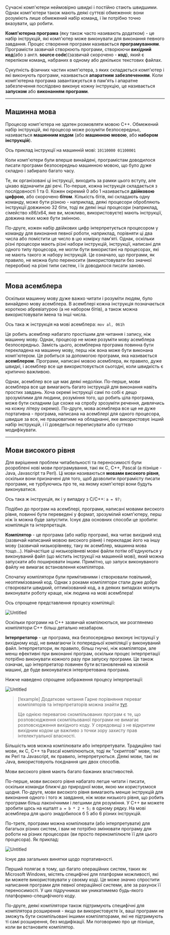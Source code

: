 Сучасні комп'ютери неймовірно швидкі і постійно стають швидшими. Однак комп'ютери також мають деякі суттєві обмеження: вони розуміють лише обмежений набір команд, і їм потрібно точно вказувати, що робити.

**Комп'ютерна програма** (яку також часто називають додатком) - це набір інструкцій, які комп'ютер може виконувати для виконання певного завдання. Процес створення програми називається **програмуванням**. Програмісти зазвичай створюють програми, створюючи **вихідний код**(або з англ. **source code**)(зазвичай скорочено - **код**), який є переліком команд, набраних в одному або декількох текстових файлах.

Сукупність фізичних частин комп'ютера, з яких складається комп'ютер і які виконують програми, називається **апаратним забезпеченням**. Коли комп'ютерна програма завантажується в пам'ять і апаратне забезпечення послідовно виконує кожну інструкцію, це називається **запуском** або **виконанням програми**.

---

## Машинна мова

Процесор комп'ютера не здатен розмовляти мовою C++. Обмежений набір інструкцій, які процесор може розуміти безпосередньо, називається **машинним кодом** (або **машинною мовою**, або **набором інструкцій**).

Ось приклад інструкції на машинній мові: `10110000 01100001`

Коли комп'ютери були вперше винайдені, програмістам доводилося писати програми безпосередньо машинною мовою, що було дуже складно і забирало багато часу.

Те, як організовані ці інструкції, виходить за рамки цього вступу, але цікаво відзначити дві речі. По-перше, кожна інструкція складається з послідовності 1 та 0. Кожен окремий 0 або 1 називається **двійковою цифрою**, або скорочено **бітом**. Кількість бітів, які складають одну команду, може бути різною - наприклад, деякі процесори обробляють інструкції довжиною 32 біти, тоді як деякі інші процесори (наприклад, сімейство x86/x64, яке ви, можливо, використовуєте) мають інструкції, довжина яких може бути змінною.

По-друге, кожен набір двійкових цифр інтерпретується процесором у команду для виконання певної роботи, наприклад, порівняти ці два числа або помістити це число в цю комірку пам'яті. Однак, оскільки різні процесори мають різні набори інструкцій, інструкції, написані для одного типу процесора, не могли бути використані на процесорах, які не мають такого ж набору інструкцій. Це означало, що програми, як правило, не можна було переносити (використовувати без значної переробки) на різні типи систем, і їх доводилося писати заново.

---

## Мова асемблера

Оскільки машинну мову дуже важко читати і розуміти людям, було винайдено мову асемблера. В асемблері кожна інструкція позначається короткою абревіатурою (а не набором бітів), а також можна використовувати імена та інші числа.

Ось така ж інструкція на мові асемблера: `mov al, 061h`

Це робить асемблер набагато простішим для читання і запису, ніж машинну мову. Однак, процесор не може розуміти мову асемблера безпосередньо. Замість цього, асемблерна програма повинна бути перекладена на машинну мову, перш ніж вона може бути виконана комп'ютером. Це робиться за допомогою програми, яка називається **асемблером**. Програми, написані мовою асемблера, як правило, дуже швидкі, і асемблер все ще використовується сьогодні, коли швидкість є критично важливою.

Однак, асемблер все ще має деякі недоліки. По-перше, мови асемблера все ще вимагають багато інструкцій для виконання навіть простих завдань. Хоча окремі інструкції самі по собі є дещо зрозумілими для людини, розуміння того, що робить ціла програма, може бути складним (це схоже на спробу зрозуміти речення, дивлячись на кожну літеру окремо). По-друге, мова асемблера все ще не дуже портативна - програма, написана на асемблері для одного процесора, швидше за все, не працюватиме на обладнанні, яке використовує інший набір інструкцій, і її доведеться переписувати або суттєво модифікувати.

---

## Мови високого рівня

Для вирішення проблем читабельності та переносимості були розроблені нові мови програмування, такі як C, C++, Pascal (а пізніше - Java, Javascript та Perl). Ці мови називаються **мовами високого рівня**, оскільки вони призначені для того, щоб дозволити програмісту писати програми, не турбуючись про те, на якому комп'ютері вони будуть виконуватися.

Ось така ж інструкція, як і у випадку з C/C++: `a = 97;`

Подібно до програм на асемблері, програми, написані мовами високого рівня, повинні бути переведені у формат, зрозумілий комп'ютеру, перш ніж їх можна буде запустити. Існує два основних способи це зробити: компіляція та інтерпретація.

**Компілятор** - це програма (або набір програм), яка читає вихідний код (зазвичай написаний мовою високого рівня) і перекладає його на іншу мову (зазвичай низькорівневу, таку як асемблер, машинна мова тощо...). Найчастіше ці низькорівневі мовні файли потім об'єднуються у виконуваний файл (що містить інструкції на машинній мові), який можна запускати або поширювати іншим. Примітно, що запуск виконуваного файлу не вимагає встановлення компілятора.

Спочатку компілятори були примітивними і створювали повільний, неоптимізований код. Однак з роками компілятори стали дуже добре створювати швидкий, оптимізований код, а в деяких випадках можуть виконувати роботу краще, ніж людина на мові асемблера!

Ось спрощене представлення процесу компіляції:

![Untitled](https://prod-files-secure.s3.us-west-2.amazonaws.com/da079bef-e855-49f3-9f0b-37cd49054e2c/2209488b-c3f0-4525-b1f3-1e5e24f0e805/Untitled.webp)

Оскільки програми на C++ зазвичай компілюються, ми розглянемо компілятори C++ більш детально незабаром.

**Інтерпретатор** - це програма, яка безпосередньо виконує інструкції у вихідному коді, не вимагаючи їх попередньої компіляції у виконуваний файл. Інтерпретатори, як правило, більш гнучкі, ніж компілятори, але менш ефективні при виконанні програм, оскільки процес інтерпретації потрібно виконувати кожного разу при запуску програми. Це також означає, що інтерпретатор повинен бути встановлений на кожній машині, де буде виконуватися інтерпретована програма.

Нижче наведено спрощене зображення процесу інтерпретації:

![Untitled](https://prod-files-secure.s3.us-west-2.amazonaws.com/da079bef-e855-49f3-9f0b-37cd49054e2c/ec554fa3-8dc8-43a2-a282-b1f5ba2925e6/Untitled.webp)

> [!example] Додаткове читання
> Гарне порівняння переваг компіляторів та інтерпретаторів можна знайти [тут](https://stackoverflow.com/a/38491646).
> 
> Ще однією перевагою скомпільованих програм є те, що розповсюдження скомпільованої програми не вимагає розповсюдження вихідного коду. У середовищі з не відкритим вихідним кодом це важливо з точки зору захисту прав інтелектуальної власності.

Більшість мов можна компілювати або інтерпретувати. Традиційно такі мови, як C, C++ та Pascal компілюються, тоді як "скриптові" мови, такі як Perl та Javascript, як правило, інтерпретуються. Деякі мови, такі як Java, використовують поєднання цих двох способів.

Мови високого рівня мають багато бажаних властивостей.

По-перше, мови високого рівня набагато легше читати і писати, оскільки команди ближчі до природної мови, якою ми користуємося щодня. По-друге, мови високого рівня вимагають менше інструкцій для виконання одного і того ж завдання, ніж мови низького рівня, що робить програми більш лаконічними і легшими для розуміння. У C++ ви можете зробити щось на кшталт `a = b * 2 + 5;` в одному рядку. На мові асемблера для цього знадобилося б 5 або 6 різних інструкцій.

По-третє, програми можна компілювати (або інтерпретувати) для багатьох різних систем, і вам не потрібно змінювати програму для роботи на різних процесорах (ви просто перекомпілюєте її для цього процесора). Як приклад:

![Untitled](https://prod-files-secure.s3.us-west-2.amazonaws.com/da079bef-e855-49f3-9f0b-37cd49054e2c/82c37894-98e3-49da-a98e-a18b9b39394f/Untitled.webp)

Існує два загальних винятки щодо портативності.

Перший полягає в тому, що багато операційних систем, таких як Microsoft Windows, містять специфічні для платформи можливості, які ви можете використовувати у своєму коді. Це може значно спростити написання програми для певної операційної системи, але за рахунок її переносимості. У цих підручниках ми уникатимемо будь-якого платформно-специфічного коду.

По-друге, деякі компілятори також підтримують специфічні для компілятора розширення - якщо ви використовуєте їх, ваші програми не зможуть бути скомпільовані іншими компіляторами, які не підтримують ті самі розширення, без модифікації. Ми поговоримо про це пізніше, коли ви встановите компілятор.